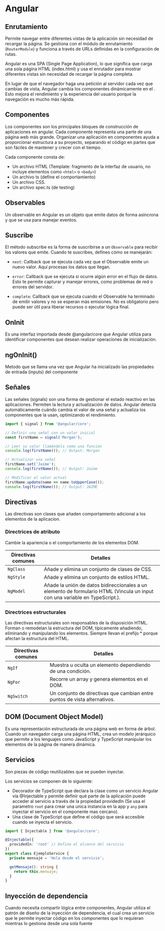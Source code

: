 # Angular

## Enrutamiento
Permite navegar entre diferentes vistas de la aplicación sin necesidad de recargar la página. Se gestiona con el módulo de enrutamiento (`RouterModule`) y funciona a través de URLs definidas en la configuración de rutas.

Angular es una SPA (Single Page Application), lo que significa que carga una sola página HTML (index.html) y usa el enrutador para mostrar diferentes vistas sin necesidad de recargar la página completa.

En lugar de que el navegador haga una petición al servidor cada vez que cambias de vista, Angular cambia los componentes dinámicamente en el <router-outlet>. Esto mejora el rendimiento y la experiencia del usuario porque la navegación es mucho más rápida.

## Componentes
Los componentes son los principales bloques de construcción de aplicaciones en angular. Cada componente representa una parte de una página web más grande. Organizar una aplicación en componentes ayuda a proporcionar estructura a su proyecto, separando el código en partes que son fáciles de mantener y crecer con el tiempo.

Cada componente consta de:
- Un archivo HTML (Template: fragmento de la interfaz de usuario, no incluye elementos como `<html>` o `<body>`)
- Un archivo ts (define el comportamiento)
- Un archivo CSS.
- Un archivo spec.ts (de testing)

## Observables
Un observable en Angular es un objeto que emite datos de forma asíncrona y que se usa para manejar eventos.

## Suscribe
El método subscribe es la forma de suscribirse a un `Observable` para recibir los valores que emite. Cuando te suscribes, defines cómo se manejarán:

  - `next`:
    Callback que se ejecuta cada vez que el Observable emite un nuevo valor. Aquí procesas los datos que llegan.

  - `error`:
    Callback que se ejecuta si ocurre algún error en el flujo de datos. Esto te permite capturar y manejar errores, como problemas de red o errores del servidor.

  - `complete`:
    Callback que se ejecuta cuando el Observable ha terminado de emitir valores y no se esperan más emisiones. No es obligatorio pero puede ser útil para liberar recursos o ejecutar lógica final.

## OnInit
Es una interfaz importada desde @angular/core que Angular utiliza para identificar componentes que desean realizar operaciones de inicialización.    

## ngOnInit()
Metodo que se llama una vez que Angular ha inicializado las propiedades de entrada (inputs) del componente

## Señales
Las señales (signals) son una forma de gestionar el estado reactivo en las aplicaciones. Permiten la lectura y actualización de datos. Angular detecta automáticamente cuándo cambia el valor de una señal y actualiza los componentes que la usan, optimizando el rendimiento.

```ts
import { signal } from '@angular/core';

// Definir una señal con un valor inicial
const firstName = signal('Morgan');

// Leer su valor llamándola como una función
console.log(firstName()); // Output: Morgan

// Actualizar una señal
firstName.set('Jaime');
console.log(firstName()); // Output: Jaime

// Modificar el valor actual
firstName.update(name => name.toUpperCase());
console.log(firstName()); // Output: JAIME
```

## Directivas
Las directivas son clases que añaden comportamiento adicional a los elementos de la aplicacion.

### Directrices de atributo
Cambie la apariencia o el comportamiento de los elementos DOM.

| **Directivas comunes** | **Detalles** |
|----------------------|----------------------------------------------|
| `NgClass`           | Añade y elimina un conjunto de clases de CSS. |
| `NgStyle`           | Añade y elimina un conjunto de estilos HTML.  |
| `NgModel`           | Añade la unión de datos bidireccionales a un elemento de formulario HTML (Vincula un input con una variable en TypeScript.). |

### Directrices estructurales
Las directivas estructurales son responsables de la disposición HTML. Forman o remodelan la estructura del DOM, típicamente añadiendo, eliminando y manipulando los elementos. Siempre llevan el prefijo * porque afectan la estructura del HTML.

| **Directivas comunes** | **Detalles** |
|--------------------------------|------------------------------------------------|
| `NgIf`                         | Muestra u oculta un elemento dependiendo de una condición. |
| `NgFor`                        | Recorre un array y genera elementos en el DOM. |
| `NgSwitch`                     | Un conjunto de directivas que cambian entre puntos de vista alternativos. |


## DOM (Document Object Model) 
Es una representación estructurada de una página web en forma de árbol. Cuando un navegador carga una página HTML, crea un modelo jerárquico que permite a los lenguajes como JavaScript y TypeScript manipular los elementos de la página de manera dinámica.

## Servicios
Son piezas de código reutilizables que se pueden inyectar.

Los servicios se componen de lo siguiente:

- Decorador de TypeScript que declara la clase como un servicio Angular vía @Injectable y permite definir qué parte de la aplicación puede acceder al servicio a través de la propiedad providedIn (Se usa el parametro `root` para crear una unica instancia en la app y `any` para inyectar el servicio en el componente mas cercano).
- Una clase de TypeScript que define el código que será accesible cuando se inyecta el servicio.

```ts
import { Injectable } from '@angular/core';

@Injectable({
  providedIn: 'root' // Define el alcance del servicio
})
export class EjemploService {
  private mensaje = 'Hola desde el servicio';

  getMensaje(): string {
    return this.mensaje;
  }
}
```

## Inyección de dependencia
Cuando necesita compartir lógica entre componentes, Angular utiliza el patrón de diseño de la inyección de dependencia, 
el cual crea un servicio que le permite inyectar código en los componentes que lo requieran mientras lo gestiona desde una sola fuente